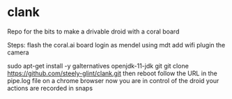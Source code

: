 # clank
Repo for the bits to make a drivable droid with a coral board

Steps:
flash the coral.ai board 
login as mendel using mdt
add wifi
plugin the camera

sudo apt-get install -y galternatives openjdk-11-jdk git
git clone https://github.com/steely-glint/clank.git
then reboot
follow the URL in the pipe.log file on a chrome browser
now you are in control of the droid
your actions are recorded in snaps
